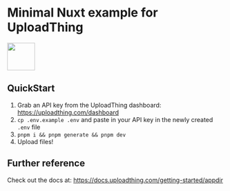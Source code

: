 # Minimal Nuxt example for UploadThing

<a href="https://stackblitz.com/github/pingdotgg/uploadthing/tree/main/examples/minimal-nuxt">
  <img height="64" src="https://github.com/pingdotgg/uploadthing/assets/51714798/45907a4e-aa64-401a-afb3-b6c6df6eb71f" />
</a>

## QuickStart

1. Grab an API key from the UploadThing dashboard:
   https://uploadthing.com/dashboard
2. `cp .env.example .env` and paste in your API key in the newly created `.env`
   file
3. `pnpm i && pnpm generate && pnpm dev`
4. Upload files!

## Further reference

Check out the docs at: https://docs.uploadthing.com/getting-started/appdir
